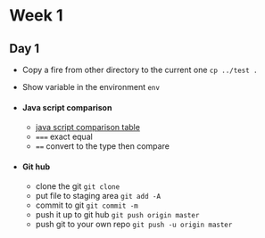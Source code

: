 # Week 1
## Day 1
- Copy a fire from other directory to the current one
`cp ../test .`

- Show variable in the environment
`env`

- #### Java script comparison

  - [java script comparison table](https://dorey.github.io/JavaScript-Equality-Table)
  * ` === ` exact equal
  * ` == ` convert to the type then compare

- #### Git hub

  * clone the git `git clone`
  * put file to staging area `git add -A`
  * commit to git `git commit -m`
  * push it up to git hub `git push origin master`
  * push git to your own repo `git push -u origin master`
